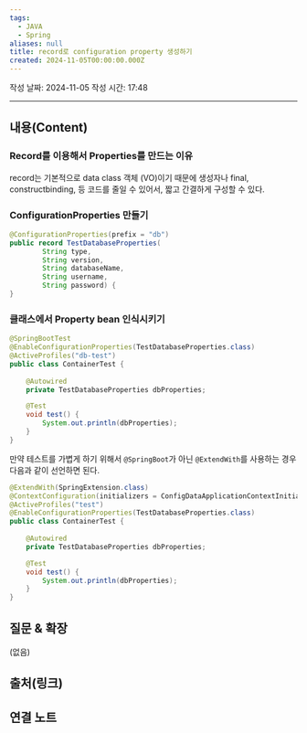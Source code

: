 ```yaml
---
tags:
  - JAVA
  - Spring
aliases: null
title: record로 configuration property 생성하기
created: 2024-11-05T00:00:00.000Z
---
```

작성 날짜: 2024-11-05
작성 시간: 17:48


----
## 내용(Content)

### Record를 이용해서 Properties를 만드는 이유

record는 기본적으로 data class 객체 (VO)이기 때문에 생성자나 final, constructbinding,  등 코드를 줄일 수 있어서, 짧고 간결하게 구성할 수 있다.


### ConfigurationProperties 만들기

```java
@ConfigurationProperties(prefix = "db")
public record TestDatabaseProperties(
		String type,
		String version, 
		String databaseName, 
		String username,
        String password) {
}

```

### 클래스에서 Property bean 인식시키기

```java
@SpringBootTest
@EnableConfigurationProperties(TestDatabaseProperties.class)
@ActiveProfiles("db-test")
public class ContainerTest {
    
    @Autowired
    private TestDatabaseProperties dbProperties;

    @Test
    void test() {
        System.out.println(dbProperties);
    }
}
```

만약 테스트를 가볍게 하기 위해서 `@SpringBoot`가 아닌 `@ExtendWith`를 사용하는 경우 다음과 같이 선언하면 된다.


```java
@ExtendWith(SpringExtension.class)
@ContextConfiguration(initializers = ConfigDataApplicationContextInitializer.class)
@ActiveProfiles("test")
@EnableConfigurationProperties(TestDatabaseProperties.class)
public class ContainerTest {
    
    @Autowired
    private TestDatabaseProperties dbProperties;

    @Test
    void test() {
        System.out.println(dbProperties);
    }
}
```
## 질문 & 확장

(없음)

## 출처(링크)


## 연결 노트










